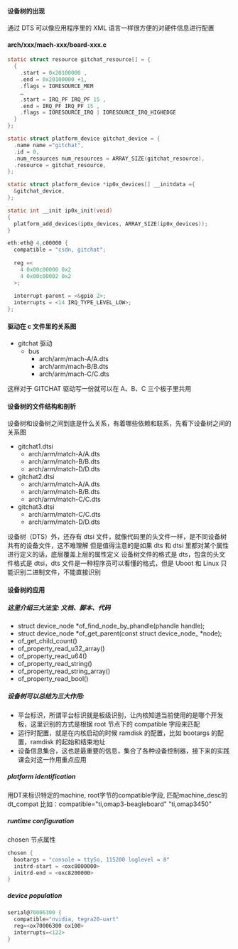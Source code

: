 #### 设备树的出现
通过 DTS 可以像应用程序里的 XML 语言一样很方便的对硬件信息进行配置

#### arch/xxx/mach-xxx/board-xxx.c
```c
static struct resource gitchat_resource[] = {
  {
    .start = 0x20100000 ,
    .end = 0x20100000 +1,
    .flags = IORESOURCE_MEM 
    …
    .start = IRQ_PF IRQ_PF 15 ,
    .end = IRQ_PF IRQ_PF 15 ,
    .flags = IORESOURCE_IRQ | IORESOURCE_IRQ_HIGHEDGE
  }
};

static struct platform_device gitchat_device = {
  .name name ="gitchat",
  .id = 0,
  .num_resources num_resources = ARRAY_SIZE(gitchat_resource),
  .resource = gitchat_resource,
};

static struct platform_device *ip0x_devices[] __initdata ={
  &gitchat_device,
};

static int __init ip0x_init(void)
{
  platform_add_devices(ip0x_devices, ARRAY_SIZE(ip0x_devices)); 
}
```

```c
eth:eth@ 4,c00000 {
  compatible = "csdn, gitchat";
  
  reg =<
    4 0x00c00000 0x2
    4 0x00c00002 0x2
  >;
  
  interrupt-parent = <&gpio 2>;
  interrupts = <14 IRQ_TYPE_LEVEL_LOW>;
};
```

#### 驱动在 c 文件里的关系图
- gitchat 驱动
  - bus
    - arch/arm/mach-A/A.dts
    - arch/arm/mach-B/B.dts
    - arch/arm/mach-C/C.dts

这样对于 GITCHAT 驱动写一份就可以在 A、B、C 三个板子里共用

#### 设备树的文件结构和剖析
设备树和设备树之间到底是什么关系，有着哪些依赖和联系，先看下设备树之间的关系图
- gitchat1.dtsi
  - arch/arm/match-A/A.dts
  - arch/arm/match-B/B.dts
  - arch/arm/match-D/D.dts
- gitchat2.dtsi
  - arch/arm/match-A/A.dts
  - arch/arm/match-B/B.dts
  - arch/arm/match-C/C.dts
- gitchat3.dtsi
  - arch/arm/match-C/C.dts
  - arch/arm/match-D/D.dts

设备树（DTS）外，还存有 dtsi 文件，就像代码里的头文件一样，是不同设备树共有的设备文件，这不难理解
但是值得注意的是如果 dts 和 dtsi 里都对某个属性进行定义的话，底层覆盖上层的属性定义
设备树文件的格式是 dts，包含的头文件格式是 dtsi，dts 文件是一种程序员可以看懂的格式，但是 Uboot 和 Linux 只能识别二进制文件，不能直接识别

#### 设备树的应用
##### 这里介绍三大法宝: 文档、脚本、代码
- struct device_node *of_find_node_by_phandle(phandle handle);
- struct device_node *of_get_parent(const struct device_node_ *node);
- of_get_child_count()
- of_property_read_u32_array()
- of_property_read_u64()
- of_property_read_string()
- of_property_read_string_array()
- of_property_read_bool()

##### 设备树可以总结为三大作用:
- 平台标识，所谓平台标识就是板级识别，让内核知道当前使用的是哪个开发板，这里识别的方式是根据 root 节点下的 compatible 字段来匹配
- 运行时配置，就是在内核启动的时候 ramdisk 的配置，比如 bootargs 的配置，ramdisk 的起始和结束地址
- 设备信息集合，这也是最重要的信息，集合了各种设备控制器，接下来的实践课会对这一作用重点应用

##### platform identification
用DT来标识特定的machine, root字节的compatible字段, 匹配machine_desc的dt_compat
比如：compatible="ti,omap3-beagleboard" "ti,omap3450"

##### runtime configuration
chosen 节点属性
```c
chosen {
  bootargs = "console = ttySo, 115200 loglevel = 8"
  initrd-start = <oxc8000000>
  initrd-end = <oxc8200000>
}
```

##### device population
```c
serial@70006300 {
  compatible="nvidia, tegra20-uart"
  reg=<ox70006300 ox100>
  interrupts=<122>
}
```
